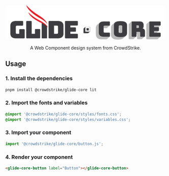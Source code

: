 <p align="center">
  <a href="https://glide-core.crowdstrike-ux.workers.dev">
    <picture alt="Glide Core Logo">
      <source srcset="https://github.com/CrowdStrike/glide-core/blob/main/.github/logos/light.png?raw=true" media="(prefers-color-scheme: light)" />
      <source srcset="https://github.com/CrowdStrike/glide-core/blob/main/.github/logos/dark.png?raw=true" media="(prefers-color-scheme: dark)" />
      <img src="https://github.com/CrowdStrike/glide-core/blob/main/.github/logos/light.png?raw=true" width="500" />
    </picture>
  </a>
</p>

<p align="center"> 
  A Web Component design system from CrowdStrike.
</p>

## Usage

### 1. Install the dependencies

```bash
pnpm install @crowdstrike/glide-core lit
```

### 2. Import the fonts and variables

```css
@import '@crowdstrike/glide-core/styles/fonts.css';
@import '@crowdstrike/glide-core/styles/variables.css';
```

### 3. Import your component

```js
import '@crowdstrike/glide-core/button.js';
```

### 4. Render your component

```html
<glide-core-button label="Button"></glide-core-button>
```
